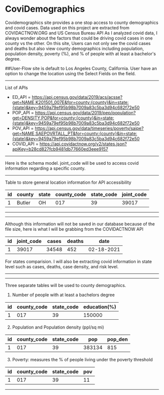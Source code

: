# CoviDemographics
Covidemographics site provides a one stop access to county demographics and covid cases. Data used on this project are extracted from COVIDACTNOW.ORG and US Census Bureau API
As I analyzed covid data, I always wonder about the factors that could be driving covid cases in one county vs the other. On this site, Users can not only see the covid cases and deaths but also view county demographics including population, population density, poverty (%), and % of people with at least a bachelor's degree.

##User-Flow
site is default to Los Angeles County, California. User have an option to change the location using the Select Fields on the field. 
___
List of APIs
- ED_API = https://api.census.gov/data/2019/acs/acsse?get=NAME,K201501_007E&for=county:{county}&in=state:{state}&key=9459a79ef95b98b7009a83c5ba3d94c682f72e50
- POP_API = https://api.census.gov/data/2019/pep/population?get=DENSITY,POP&for=county:{county}&in=state:{state}&key=9459a79ef95b98b7009a83c5ba3d94c682f72e50
- POV_API = https://api.census.gov/data/timeseries/poverty/saipe?get=NAME,SAEPOVRTALL_PT&for=county:{county}&in=state:{state}&key=9459a79ef95b98b7009a83c5ba3d94c682f72e50
- COVID_API = https://api.covidactnow.org/v2/states.json?apiKey=b28cd827fcb9481db77660ed3eee9157

___
Here is the schema model. joint_code will be used to access covid information regarding a specific county. 
____
Table to store general location information for API accessibility

|id|county|state|__county_code__|state_code|__joint_code__
|--|------|-----|-----------|----------|----------
|1|Butler|OH|017|39|39017
___
___
 Although this information will not be saved in our database because of the file size, here is what I will be grabbing from the COVIDACTNOW API
 
  |id|__joint_code__|cases|deaths|date|
  |--|------|-----|-----------|----
  |1|39017|34548|452|02-18-2021

  For states comparision. I will also be extracting covid information in state level such as cases, deaths, case density, and risk level. 
 ____
 ____
 Three separate tables will be used to county demographics.
 1. Number of people with at least a bachelors degree
 
  |id|__county_code__|__state_code__|education(%)
  |--|-----------|-----------|--------
  |1|017|39|150000
  
 2. Population and Population density (ppl/sq mi)

  |id|**county_code**|__state_code__|pop|pop_den
  |--|-----------|---|-------|------
  |1|017|39|383134|815

3. Poverty: measures the % of people living under the poverty threshold

  |id|**county_code**|**state_code**|pov|
  |--|-----------|---|--------
  |1|017|39|11
 ____

